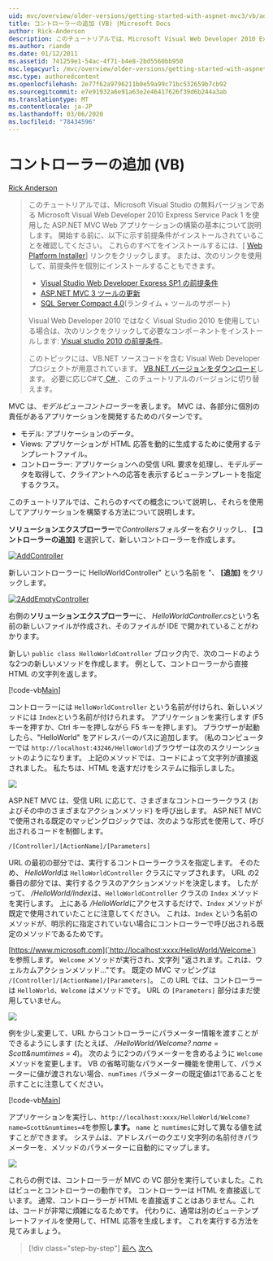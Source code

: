 ```yaml
---
uid: mvc/overview/older-versions/getting-started-with-aspnet-mvc3/vb/adding-a-controller
title: コントローラーの追加 (VB) |Microsoft Docs
author: Rick-Anderson
description: このチュートリアルでは、Microsoft Visual Web Developer 2010 Express Service Pack 1 を使用した ASP.NET MVC Web アプリケーションの構築の基本について説明します。
ms.author: riande
ms.date: 01/12/2011
ms.assetid: 741259e1-54ac-4f71-b4e8-2bd5560bb950
msc.legacyurl: /mvc/overview/older-versions/getting-started-with-aspnet-mvc3/vb/adding-a-controller
msc.type: authoredcontent
ms.openlocfilehash: 2e77f62a9796211b0e59a99c71bc532659b7cb92
ms.sourcegitcommit: e7e91932a6e91a63e2e46417626f39d6b244a3ab
ms.translationtype: MT
ms.contentlocale: ja-JP
ms.lasthandoff: 03/06/2020
ms.locfileid: "78434596"
---
```

# <a name="adding-a-controller-vb"></a>コントローラーの追加 (VB)

[Rick Anderson](https://twitter.com/RickAndMSFT)

> このチュートリアルでは、Microsoft Visual Studio の無料バージョンである Microsoft Visual Web Developer 2010 Express Service Pack 1 を使用した ASP.NET MVC Web アプリケーションの構築の基本について説明します。 開始する前に、以下に示す前提条件がインストールされていることを確認してください。 これらのすべてをインストールするには、[ [Web Platform Installer](https://www.microsoft.com/web/gallery/install.aspx?appid=VWD2010SP1Pack)] リンクをクリックします。 または、次のリンクを使用して、前提条件を個別にインストールすることもできます。
> 
> - [Visual Studio Web Developer Express SP1 の前提条件](https://www.microsoft.com/web/gallery/install.aspx?appid=VWD2010SP1Pack)
> - [ASP.NET MVC 3 ツールの更新](https://www.microsoft.com/web/gallery/install.aspx?appsxml=&amp;appid=MVC3)
> - [SQL Server Compact 4.0](https://www.microsoft.com/web/gallery/install.aspx?appid=SQLCE;SQLCEVSTools_4_0)(ランタイム + ツールのサポート)
> 
> Visual Web Developer 2010 ではなく Visual Studio 2010 を使用している場合は、次のリンクをクリックして必要なコンポーネントをインストールします: [Visual studio 2010 の前提条件](https://www.microsoft.com/web/gallery/install.aspx?appsxml=&amp;appid=VS2010SP1Pack)。
> 
> このトピックには、VB.NET ソースコードを含む Visual Web Developer プロジェクトが用意されています。 [VB.NET バージョンをダウンロード](https://code.msdn.microsoft.com/Introduction-to-MVC-3-10d1b098)します。 必要に応じC#て[ C# ](../cs/adding-a-controller.md) 、このチュートリアルのバージョンに切り替えます。

MVC は、*モデルビューコントローラー*を表します。 MVC は、各部分に個別の責任があるアプリケーションを開発するためのパターンです。

- モデル: アプリケーションのデータ。
- Views: アプリケーションが HTML 応答を動的に生成するために使用するテンプレートファイル。
- コントローラー: アプリケーションへの受信 URL 要求を処理し、モデルデータを取得して、クライアントへの応答を表示するビューテンプレートを指定するクラス。

このチュートリアルでは、これらのすべての概念について説明し、それらを使用してアプリケーションを構築する方法について説明します。

**ソリューションエクスプローラー**で*Controllers*フォルダーを右クリックし、 **[コントローラーの追加]** を選択して、新しいコントローラーを作成します。

[![AddController](adding-a-controller/_static/image2.png "AddController")](adding-a-controller/_static/image1.png)

新しいコントローラーに HelloWorldController&quot; という名前を &quot;、 **[追加]** をクリックします。

[![2AddEmptyController](adding-a-controller/_static/image4.png "2AddEmptyController")](adding-a-controller/_static/image3.png)

右側の**ソリューションエクスプローラー**に、 *HelloWorldController.cs*という名前の新しいファイルが作成され、そのファイルが IDE で開かれていることがわかります。

新しい `public class HelloWorldController` ブロック内で、次のコードのような2つの新しいメソッドを作成します。 例として、コントローラーから直接 HTML の文字列を返します。

[!code-vb[Main](adding-a-controller/samples/sample1.vb)]

コントローラーには `HelloWorldController` という名前が付けられ、新しいメソッドには `Index`という名前が付けられます。 アプリケーションを実行します (F5 キーを押すか、Ctrl キーを押しながら F5 キーを押します)。 ブラウザーが起動したら、&quot;HelloWorld&quot; をアドレスバーのパスに追加します。 (私のコンピューターでは `http://localhost:43246/HelloWorld`)ブラウザーは次のスクリーンショットのようになります。 上記のメソッドでは、コードによって文字列が直接返されました。 私たちは、HTML を返すだけをシステムに指示しました。

![](adding-a-controller/_static/image5.png)

ASP.NET MVC は、受信 URL に応じて、さまざまなコントローラークラス (およびその中のさまざまなアクションメソッド) を呼び出します。 ASP.NET MVC で使用される既定のマッピングロジックでは、次のような形式を使用して、呼び出されるコードを制御します。

`/[Controller]/[ActionName]/[Parameters]`

URL の最初の部分では、実行するコントローラークラスを指定します。 そのため、 *HelloWorld*は `HelloWorldController` クラスにマップされます。 URL の2番目の部分では、実行するクラスのアクションメソッドを決定します。 したがって、 */HelloWorld/Index*は、`HelloWorldController` クラスの `Index` メソッドを実行します。 上にある */HelloWorld*にアクセスするだけで、`Index` メソッドが既定で使用されていたことに注意してください。 これは、`Index` という名前のメソッドが、明示的に指定されていない場合にコントローラーで呼び出される既定のメソッドであるためです。

[https://www.microsoft.com](`http://localhost:xxxx/HelloWorld/Welcome`) を参照します。 `Welcome` メソッドが実行され、文字列 &quot;返されます。これは、ウェルカムアクションメソッド...&quot;です。 既定の MVC マッピングは `/[Controller]/[ActionName]/[Parameters]`。 この URL では、コントローラーは `HelloWorld`、`Welcome` はメソッドです。 URL の `[Parameters]` 部分はまだ使用していません。

![](adding-a-controller/_static/image6.png)

例を少し変更して、URL からコントローラーにパラメーター情報を渡すことができるようにします (たとえば、 */HelloWorld/Welcome? name = Scott&amp;numtimes = 4*)。 次のように2つのパラメーターを含めるように `Welcome` メソッドを変更します。 VB の省略可能なパラメーター機能を使用して、パラメーターに値が渡されない場合、`numTimes` パラメーターの既定値は1であることを示すことに注意してください。

[!code-vb[Main](adding-a-controller/samples/sample2.vb)]

アプリケーションを実行し、`http://localhost:xxxx/HelloWorld/Welcome?name=Scott&numtimes=4`を参照し**ます。** `name` と `numtimes`に対して異なる値を試すことができます。 システムは、アドレスバーのクエリ文字列の名前付きパラメーターを、メソッドのパラメーターに自動的にマップします。

![](adding-a-controller/_static/image7.png)

これらの例では、コントローラーが MVC の VC 部分を実行していました。これはビューとコントローラーの動作です。 コントローラーは HTML を直接返しています。 通常、コントローラーが HTML を直接返すことはありません。これは、コードが非常に煩雑になるためです。 代わりに、通常は別のビューテンプレートファイルを使用して、HTML 応答を生成します。 これを実行する方法を見てみましょう。

> [!div class="step-by-step"]
> [前へ](intro-to-aspnet-mvc-3.md)
> [次へ](adding-a-view.md)
